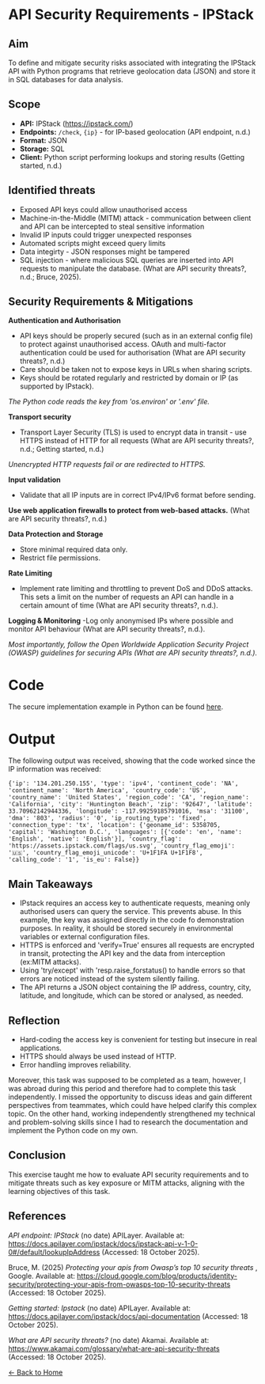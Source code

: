 # API Security Requirements - IPStack

## Aim
To define and mitigate security risks associated with integrating the IPStack API with Python programs that retrieve geolocation data (JSON) and store it in SQL databases for data analysis.

## Scope
- **API:** IPStack (https://ipstack.com/) 
- **Endpoints:** `/check`, `{ip}` - for IP-based geolocation (API endpoint, n.d.)
- **Format:** JSON
- **Storage:** SQL
- **Client:**  Python script performing lookups and storing results
(Getting started, n.d.)

## Identified threats
- Exposed API keys could allow unauthorised access
- Machine-in-the-Middle (MITM) attack - communication between client and API can be intercepted to steal sensitive information
- Invalid IP inputs could trigger unexpected responses
- Automated scripts might exceed query limits
- Data integirty - JSON responses might be tampered
- SQL injection - where malicious SQL queries are inserted into API requests to manipulate the database.
(What are API security threats?, n.d.; Bruce, 2025).

## Security Requirements & Mitigations

**Authentication and Authorisation**
- API keys should be properly secured (such as in an external config file) to protect against unauthorised access. OAuth and multi-factor authentication could be used for authorisation (What are API security threats?, n.d.)
- Care should be taken not to expose keys in URLs when sharing scripts.
- Keys should be rotated regularly and restricted by domain or IP (as supported by IPstack).

*The Python code reads the key from 'os.environ' or '.env' file.*

**Transport security**
- Transport Layer Security (TLS) is used to encrypt data in transit - use HTTPS instead of HTTP for all requests (What are API security threats?, n.d.; Getting started, n.d.)

*Unencrypted HTTP requests fail or are redirected to HTTPS.*

**Input validation**
- Validate that all IP inputs are in correct IPv4/IPv6 format before sending.

**Use web application firewalls to protect from web-based attacks.** (What are API security threats?, n.d.)

**Data Protection and Storage**
- Store minimal required data only.
- Restrict file permissions.

**Rate Limiting**
- Implement rate limiting and throttling to prevent DoS and DDoS attacks. This sets a limit on the number of requests an API can handle in a certain amount of time (What are API security threats?, n.d.).

**Logging & Monitoring**
-Log only anonymised IPs where possible and monitor API behaviour (What are API security threats?, n.d.).

*Most importantly, follow the Open Worldwide Application Security Project (OWASP) guidelines for securing APIs (What are API security threats?, n.d.).*

# Code
The secure implementation example in Python can be found [here](api.py).

# Output
The following output was received, showing that the code worked since the IP information was received:
```
{'ip': '134.201.250.155', 'type': 'ipv4', 'continent_code': 'NA', 'continent_name': 'North America', 'country_code': 'US', 'country_name': 'United States', 'region_code': 'CA', 'region_name': 'California', 'city': 'Huntington Beach', 'zip': '92647', 'latitude': 33.70962142944336, 'longitude': -117.99259185791016, 'msa': '31100', 'dma': '803', 'radius': '0', 'ip_routing_type': 'fixed', 'connection_type': 'tx', 'location': {'geoname_id': 5358705, 'capital': 'Washington D.C.', 'languages': [{'code': 'en', 'name': 'English', 'native': 'English'}], 'country_flag': 'https://assets.ipstack.com/flags/us.svg', 'country_flag_emoji': '🇺🇸', 'country_flag_emoji_unicode': 'U+1F1FA U+1F1F8', 'calling_code': '1', 'is_eu': False}}
```

## Main Takeaways
- IPstack requires an access key to authenticate requests, meaning only authorised users can query the service. This prevents abuse. In this example, the key was assigned directly in the code fo demonstration purposes. In reality, it should be stored securely in environmental variables or external configuration files.
- HTTPS is enforced and 'verify=True' ensures all requests are encrypted in transit, protecting the API key and the data from interception (ex:MITM attacks).
- Using 'try/except' with 'resp.raise_forstatus() to handle errors so that errors are noticed instead of the system silently failing.
- The API returns a JSON object containing the IP address, country, city, latitude, and longitude, which can be stored or analysed, as needed.

## Reflection
- Hard-coding the access key is convenient for testing but insecure in real applications.
- HTTPS should always be used instead of HTTP.
- Error handling improves reliability.

Moreover, this task was supposed to be completed as a team, however, I was abroad during this period and therefore had to complete this task independently. I missed the opportunity to discuss ideas and gain different perspectives from teammates, which could have helped clarify this complex topic. On the other hand, working independently strengthened my technical and problem-solving skills since I had to research the documentation and implement the Python code on my own.

## Conclusion
This exercise taught me how to evaluate API security requirements and to mitigate threats such as key exposure or MITM attacks, aligning with the learning objectives of this task.

## References
*API endpoint: IPStack* (no date) APILayer. Available at: https://docs.apilayer.com/ipstack/docs/ipstack-api-v-1-0-0#/default/lookupIpAddress (Accessed: 18 October 2025). 

Bruce, M. (2025) *Protecting your apis from Owasp’s top 10 security threats* , Google. Available at: https://cloud.google.com/blog/products/identity-security/protecting-your-apis-from-owasps-top-10-security-threats (Accessed: 18 October 2025). 

*Getting started: Ipstack* (no date) APILayer. Available at: https://docs.apilayer.com/ipstack/docs/api-documentation (Accessed: 18 October 2025). 

*What are API security threats?*  (no date) Akamai. Available at: https://www.akamai.com/glossary/what-are-api-security-threats (Accessed: 18 October 2025). 

[← Back to Home](https://mmiz02.github.io/eportfolio/)
